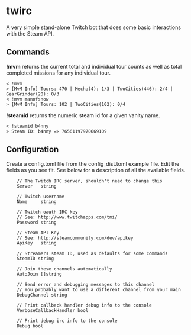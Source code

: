 # twirc
A very simple stand-alone Twitch bot that does some basic interactions with the Steam API.


## Commands 

**!mvm** returns the current total and individual tour counts as well as total completed missions for 
any individual tour.

    < !mvm
    > [MvM Info] Tours: 470 | Mecha(4): 1/3 | TwoCities(446): 2/4 | GearGrinder(20): 0/3
    < !mvm manofsnow
    > [MvM Info] Tours: 102 | TwoCities(102): 0/4

**!steamid** returns the numeric steam id for a given vanity name.

    < !steamid b4nny
    > Steam ID: b4nny => 76561197970669109
    
## Configuration

Create a config.toml file from the config_dist.toml example file. Edit the fields as 
you see fit. See below for a description of all the available fields.

		// The Twitch IRC server, shouldn't need to change this
		Server   string

		// Twitch username
		Name     string

		// Twitch oauth IRC key
		// See: http://www.twitchapps.com/tmi/
		Password string

		// Steam API Key
		// See: http://steamcommunity.com/dev/apikey
		ApiKey   string

		// Streamers steam ID, used as defaults for some commands
		SteamID string

		// Join these channels automatically
		AutoJoin []string

		// Send error and debugging messages to this channel
		// You probably want to use a different channel from your main
		DebugChannel string

		// Print callback handler debug info to the console
		VerboseCallbackHandler bool

		// Print debug irc info to the console
		Debug bool